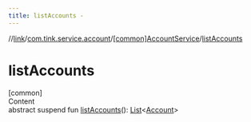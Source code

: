 ```yaml
---
title: listAccounts -
---
```

//[link](../../index.md)/[com.tink.service.account](../index.md)/[[common]AccountService](index.md)/[listAccounts](list-accounts.md)



# listAccounts  
[common]  
Content  
abstract suspend fun [listAccounts](list-accounts.md)(): [List](https://kotlinlang.org/api/latest/jvm/stdlib/kotlin.collections/-list/index.html)<[Account](../../com.tink.model.account/[common]-account/index.md)>  



